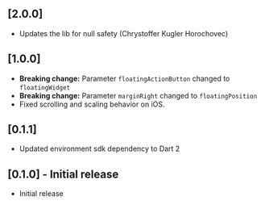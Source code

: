 ## [2.0.0]
* Updates the lib for null safety (Chrystoffer Kugler Horochovec)

## [1.0.0]
* **Breaking change:** Parameter `floatingActionButton` changed to `floatingWidget`
* **Breaking change:** Parameter `marginRight` changed to `floatingPosition`
* Fixed scrolling and scaling behavior on iOS.

## [0.1.1]
* Updated environment sdk dependency to Dart 2

## [0.1.0] - Initial release

* Initial release
